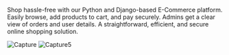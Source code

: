 Shop hassle-free with our Python and Django-based E-Commerce platform. Easily browse, add products to cart, and pay securely. Admins get a clear view of orders and user details. A straightforward, efficient, and secure online shopping solution.

![Capture](https://github.com/AdrianG12345/Ecommerce1/assets/126881066/5e89bd25-52d6-4472-989b-e6966e4894fa)
![Capture5](https://github.com/AdrianG12345/Ecommerce1/assets/126881066/e84d3533-a74a-4fd1-b750-a63960be16bb)
